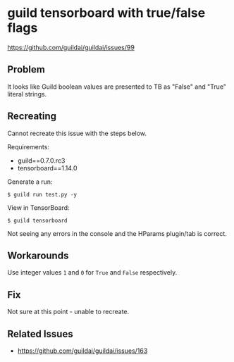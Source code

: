 # guild tensorboard with true/false flags

https://github.com/guildai/guildai/issues/99

## Problem

It looks like Guild boolean values are presented to TB as "False" and
"True" literal strings.

## Recreating

Cannot recreate this issue with the steps below.

Requirements:

- guild==0.7.0.rc3
- tensorboard==1.14.0

Generate a run:

```
$ guild run test.py -y
```

View in TensorBoard:

```
$ guild tensorboard
```

Not seeing any errors in the console and the HParams plugin/tab is
correct.

## Workarounds

Use integer values `1` and `0` for `True` and `False` respectively.

## Fix

Not sure at this point - unable to recreate.

## Related Issues

- https://github.com/guildai/guildai/issues/163
